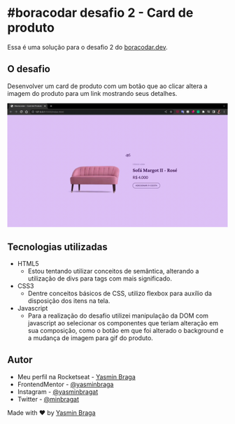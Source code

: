 # #boracodar desafio 2 - Card de produto

Essa é uma solução para o desafio 2 do [boracodar.dev](https://boracodar.dev/).

## O desafio

Desenvolver um card de produto com um botão que ao clicar altera a imagem do produto para um link mostrando seus detalhes.

![](./preview.gif)

## Tecnologias utilizadas

- HTML5
  - Estou tentando utilizar conceitos de semântica, alterando a utilização de divs para tags com mais significado.
- CSS3
  - Dentre conceitos básicos de CSS, utilizo flexbox para auxílio da disposição dos itens na tela.
- Javascript
  - Para a realização do desafio utilizei manipulação da DOM com javascript ao selecionar os componentes que teriam alteração em sua composição, como o botão em que foi alterado o background e a mudança de imagem para gif do produto.

## Autor

- Meu perfil na Rocketseat - [Yasmin Braga](https://app.rocketseat.com.br/me/yasmin-braga-1568974763)
- FrontendMentor - [@yasminbraga](https://www.frontendmentor.io/profile/yasminbraga)
- Instagram - [@yasminbragat](https://www.twitter.com/yasminbragat)
- Twitter - [@minbragat](https://www.twitter.com/minbragat)

Made with :heart: by [Yasmin Braga](https://github.com/yasminbraga)
